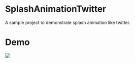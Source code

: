 # SplashAnimationTwitter
A sample project to demonstrate splash animation like twitter.

# Demo
![](https://github.com/abhishektiwarijr/SplashAnimationTwitter/blob/master/untitled.gif)
